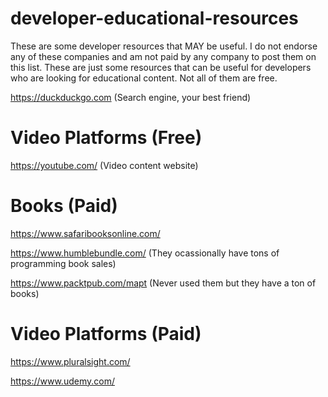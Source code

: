 # developer-educational-resources

These are some developer resources that MAY be useful. I do not endorse any of these companies and am not paid by any company to post them on this list. These are just some resources that can be useful for developers who are looking for educational content. Not all of them are free.

https://duckduckgo.com (Search engine, your best friend)

# Video Platforms (Free)

https://youtube.com/ (Video content website)

# Books (Paid)

https://www.safaribooksonline.com/

https://www.humblebundle.com/ (They ocassionally have tons of programming book sales)

https://www.packtpub.com/mapt (Never used them but they have a ton of books)

# Video Platforms (Paid)

https://www.pluralsight.com/

https://www.udemy.com/
